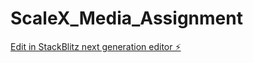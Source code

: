 # ScaleX_Media_Assignment

[Edit in StackBlitz next generation editor ⚡️](https://stackblitz.com/~/github.com/shivkant098/ScaleX_Media_Assignment)